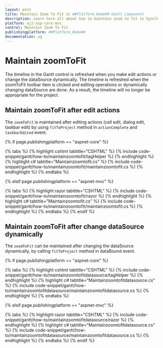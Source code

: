 ```yaml
---
layout: post
title: Maintain Zoom To Fit in ##Platform_Name## Gantt Component
description: Learn here all about how to maintain zoom to fit in Syncfusion ##Platform_Name## Gantt component of Syncfusion Essential JS 2 and more.
platform: ej2-asp-core-mvc
control: Maintain Zoom To Fit
publishingplatform: ##Platform_Name##
documentation: ug
---
```



# Maintain zoomToFit

The timeline in the Gantt control is refreshed when you make edit actions or change the dataSource dynamically. The timeline is refreshed when the zoomToFit toolbar item is clicked and editing operations or dynamically changing dataSource are done. As a result, the timeline will no longer be appropriate for the project.

## Maintain zoomToFit after edit actions

The `zoomToFit` is maintained after editing actions (cell edit, dialog edit, taskbar edit) by using `fitToProject` method in `actionComplete` and `taskbarEdited` event.

{% if page.publishingplatform == "aspnet-core" %}

{% tabs %}
{% highlight cshtml tabtitle="CSHTML" %}
{% include code-snippet/gantt/how-to/maintainzoomtofit/tagHelper %}
{% endhighlight %}
{% highlight c# tabtitle="Maintainzoomtofit.cs" %}
{% include code-snippet/gantt/how-to/maintainzoomtofit/maintainzoomtofit.cs %}
{% endhighlight %}
{% endtabs %}

{% elsif page.publishingplatform == "aspnet-mvc" %}

{% tabs %}
{% highlight razor tabtitle="CSHTML" %}
{% include code-snippet/gantt/how-to/maintainzoomtofit/razor %}
{% endhighlight %}
{% highlight c# tabtitle="Maintainzoomtofit.cs" %}
{% include code-snippet/gantt/how-to/maintainzoomtofit/maintainzoomtofit.cs %}
{% endhighlight %}
{% endtabs %}
{% endif %}



## Maintain zoomToFit after change dataSource dynamically

The `zoomToFit` can be maintained after changing the dataSource dynamically, by calling `fitToProject` method in dataBound event.

{% if page.publishingplatform == "aspnet-core" %}

{% tabs %}
{% highlight cshtml tabtitle="CSHTML" %}
{% include code-snippet/gantt/how-to/maintainzoomtofitdatasource/tagHelper %}
{% endhighlight %}
{% highlight c# tabtitle="Maintainzoomtofitdatasource.cs" %}
{% include code-snippet/gantt/how-to/maintainzoomtofitdatasource/maintainzoomtofitdatasource.cs %}
{% endhighlight %}
{% endtabs %}

{% elsif page.publishingplatform == "aspnet-mvc" %}

{% tabs %}
{% highlight razor tabtitle="CSHTML" %}
{% include code-snippet/gantt/how-to/maintainzoomtofitdatasource/razor %}
{% endhighlight %}
{% highlight c# tabtitle="Maintainzoomtofitdatasource.cs" %}
{% include code-snippet/gantt/how-to/maintainzoomtofitdatasource/maintainzoomtofitdatasource.cs %}
{% endhighlight %}
{% endtabs %}
{% endif %}

